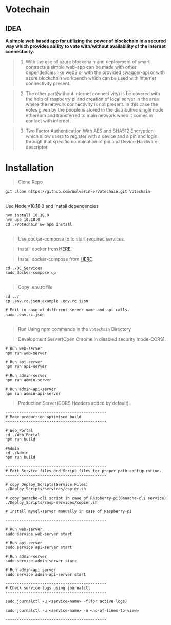 
# Votechain
## IDEA
**A simple web based app for utilizing the power of blockchain  in a secured way which provides ability to vote with/without availability of the internet connectivity.**

 >1. With the use of azure blockchain and deployment of smart-contracts a simple web-app can be made with other dependencies like web3 or with the provided swagger-api or with azure blockchain workbench which can be used with internet connectivity present.

 >2. The other part(without internet connectivity) is be covered with the help of raspberry pi and creation of local server in the area where the network connectivity is not present. In this case  the votes given by the people is stored in the distributive single node ethereum and transferred to main network when it comes in contact with internet.

 >3. Two Factor Authentication With AES and SHA512 Encryption which allow users to register with a device and a pin and login through that specific combination of pin and Device Hardware descriptor.
# Installation

>Clone Repo

    git clone https://github.com/Wolverin-e/Votechain.git Votechain
##
Use Node v10.18.0 and Install dependencies

    nvm install 10.18.0
    nvm use 10.18.0
    cd ./Votechain && npm install
##
>Use docker-compose to to start required services.

>Install docker from [HERE](https://docs.docker.com/install/linux/docker-ce/ubuntu/).

>Install docker-compose from [HERE](https://docs.docker.com/compose/install/).

	cd ./DC_Services
	sudo docker-compose up
##
>Copy .env.rc file 

	cd ../
	cp .env.rc.json.example .env.rc.json
	
	# Edit in case of different server name and api calls.
	nano .env.rc.json
##
>Run Using npm commands in the `Votechain` Directory

>Development Server(Open Chrome in disabled security mode-CORS).

    # Run web-server
    npm run web-server
    
    # Run api-server
    npm run api-server

	# Run admin-server
	npm run admin-server

	# Run admin-api-server
	npm run admin-api-server

>Production Server(CORS Headers added by default).

	--------------------------------------------
	# Make production optimised build
	--------------------------------------------
	
	# Web_Portal
	cd ./Web_Portal
	npm run build
	
	#Admin
	cd ./Admin
	npm run build
	
	--------------------------------------------
	# Edit Service files and Script files for proper path configuration.
	--------------------------------------------
	
	# copy Deploy_Scripts(Service Files)
	./Deploy_Scripts/services/copier.sh

	# copy ganache-cli script in case of Raspberry-pi(Ganache-cli service)
	./Deploy_Scripts/rasp-services/copier.sh
	
	# Install mysql-server manually in case of Raspberry-pi
	
	--------------------------------------------

	# Run web-server
	sudo service web-server start

	# Run api-server
	sudo service api-server start

	# Run admin-server
	sudo service admin-server start
	
	# Run admin-api server
	sudo service admin-api-server start
	
	--------------------------------------------
	# Check service logs using journalctl
	--------------------------------------------
	
	sudo journalctl -u <service-name> -f(for active logs)
	
	sudo journalctl -u <service-name> -n <no-of-lines-to-view>
	
	--------------------------------------------
